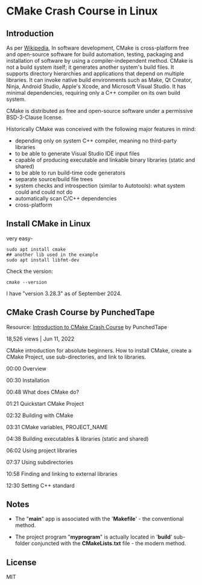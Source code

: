 # CMake Crash Course in Linux



## Introduction

As per [Wikipedia](https://en.wikipedia.org/wiki/CMake), In software development, CMake is cross-platform free and open-source software for build automation, testing, packaging and installation of software by using a compiler-independent method. CMake is not a build system itself; it generates another system's build files. It supports directory hierarchies and applications that depend on multiple libraries. It can invoke native build environments such as Make, Qt Creator, Ninja, Android Studio, Apple's Xcode, and Microsoft Visual Studio. It has minimal dependencies, requiring only a C++ compiler on its own build system.

CMake is distributed as free and open-source software under a permissive BSD-3-Clause license.

Historically CMake was conceived with the following major features in mind:

- depending only on system C++ compiler, meaning no third-party libraries
- to be able to generate Visual Studio IDE input files
- capable of producing executable and linkable binary libraries (static and shared)
- to be able to run build-time code generators
- separate source/build file trees
- system checks and introspection (similar to Autotools): what system could and could not do
- automatically scan C/C++ dependencies
- cross-platform



## Install CMake in Linux

very easy-

```
sudo apt install cmake
## another lib used in the example
sudo apt install libfmt-dev
```

Check the version:

```
cmake --version
```

I have "version 3.28.3" as of September 2024.



## CMake Crash Course by PunchedTape

Resource: [Introduction to CMake Crash Course](https://www.youtube.com/watch?v=7YcbaupsY8I) by PunchedTape

18,526 views |  Jun 11, 2022

CMake introduction for absolute beginners.  How to install CMake, create a CMake Project, use sub-directories, and link to libraries.

00:00 Overview

00:30 Installation

00:48 What does CMake do?

01:21 Quickstart CMake Project

02:32 Building with CMake

03:31 CMake variables, PROJECT_NAME

04:38 Building executables & libraries (static and shared)

06:02 Using project libraries

07:37 Using subdirectories

10:58 Finding and linking to external libraries

12:30 Setting C++ standard



## Notes

- The "**main**" app is associated with the '**Makefile**' - the conventional method.

- The project program "**myprogram**" is actually located in '**build**' sub-folder conjuncted with the **CMakeLists.txt** file - the modern method.

 

## License

MIT